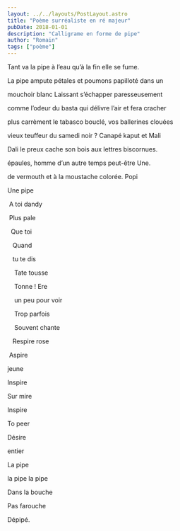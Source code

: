 ```yaml
---
layout: ../../layouts/PostLayout.astro
title: "Poème surréaliste en ré majeur"
pubDate: 2018-01-01
description: "Calligrame en forme de pipe"
author: "Romain"
tags: ["poème"]
---
```


Tant va la pipe à l’eau qu’à la fin elle se fume.

La pipe ampute pétales et poumons papilloté dans un

mouchoir blanc Laissant s’échapper paresseusement

comme l’odeur du basta qui délivre l’air et fera cracher

plus carrèment le tabasco bouclé, vos ballerines clouées

vieux teuffeur du samedi noir ? Canapé kaput et Mali

Dali le preux cache son bois aux lettres biscornues.

épaules, homme d’un autre temps peut-être Une.

de vermouth et à la moustache colorée. Popi

Une pipe

&nbsp;A toi dandy

&nbsp;Plus pale

&nbsp;&nbsp;Que toi

&nbsp;&nbsp;&nbsp;Quand

&nbsp;&nbsp;&nbsp;tu te dis

&nbsp;&nbsp;&nbsp;&nbsp;Tate tousse

&nbsp;&nbsp;&nbsp;&nbsp;Tonne ! Ere

&nbsp;&nbsp;&nbsp;&nbsp;un peu pour voir

&nbsp;&nbsp;&nbsp; Trop parfois

&nbsp;&nbsp;&nbsp; Souvent chante

&nbsp;&nbsp; Respire rose

&nbsp;Aspire

jeune

Inspire

Sur mire

Inspire

To peer

Désire

entier

La pipe

la pipe la pipe

Dans la bouche

Pas farouche

Dépipé.
